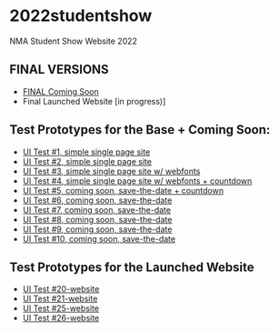 # 2022studentshow
NMA Student Show Website 2022

## FINAL VERSIONS
* [FINAL Coming Soon](https://newmediaarts.github.io/2022studentshow/comingsoon/)
* Final Launched Website [in progress)]

## Test Prototypes for the Base + Coming Soon:
* [UI Test #1, simple single page site](https://newmediaarts.github.io/2022studentshow/prototypes/test01/)
* [UI Test #2, simple single page site](https://newmediaarts.github.io/2022studentshow/prototypes/test02/)
* [UI Test #3, simple single page site w/ webfonts ](https://newmediaarts.github.io/2022studentshow/prototypes/test03/)
* [UI Test #4, simple single page site w/ webfonts + countdown](https://newmediaarts.github.io/2022studentshow/prototypes/test04/)
* [UI Test #5, coming soon, save-the-date + countdown](https://newmediaarts.github.io/2022studentshow/prototypes/test05/)
* [UI Test #6, coming soon, save-the-date](https://newmediaarts.github.io/2022studentshow/prototypes/test06/)
* [UI Test #7, coming soon, save-the-date](https://newmediaarts.github.io/2022studentshow/prototypes/test07/)
* [UI Test #8, coming soon, save-the-date](https://newmediaarts.github.io/2022studentshow/prototypes/test08/)
* [UI Test #9, coming soon, save-the-date](https://newmediaarts.github.io/2022studentshow/prototypes/test09/)
* [UI Test #10, coming soon, save-the-date](https://newmediaarts.github.io/2022studentshow/prototypes/test10/)
<!-- * [UI Test #10, coming soon, save-the-date](https://newmediaarts.github.io/2022studentshow/prototypes/test11/) -->

## Test Prototypes for the Launched Website

* [UI Test #20-website](https://newmediaarts.github.io/2022studentshow/prototypes/test20-website/)
* [UI Test #21-website](https://newmediaarts.github.io/2022studentshow/prototypes/test21-website/)
* [UI Test #25-website](https://newmediaarts.github.io/2022studentshow/prototypes/test25-website/)
* [UI Test #26-website](https://newmediaarts.github.io/2022studentshow/prototypes/test26-website/)